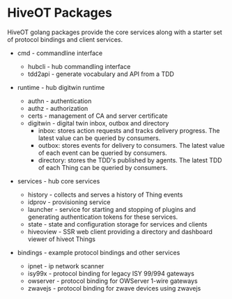 # HiveOT Packages

HiveOT golang packages provide the core services along with a starter set of protocol bindings and client services.

* cmd - commandline interface
    * hubcli - hub commandling interface
    * tdd2api - generate vocabulary and API from a TDD

* runtime - hub digitwin runtime
	* authn - authentication
	* authz - authorization
	* certs - management of CA and server certificate
	* digitwin - digital twin inbox, outbox and directory
      * inbox: stores action requests and tracks delivery progress. The latest value can be queried by consumers.
      * outbox: stores events for delivery to consumers. The latest value of each event can be queried by consumers.
      * directory: stores the TDD's published by agents. The latest TDD of each Thing can be queried by consumers. 
  
* services - hub core services
	* history - collects and serves a history of Thing events
	* idprov - provisioning service
	* launcher - service for starting and stopping of plugins and generating authentication tokens for these services.
	* state - state and configuration storage for services and clients
	* hiveoview - SSR web client providing a directory and dashboard viewer of hiveot Things
  
* bindings - example protocol bindings and other services
	* ipnet - ip network scanner
	* isy99x - protocol binding for legacy ISY 99/994 gateways
	* owserver - protocol binding for OWServer 1-wire gateways
	* zwavejs - protocol binding for zwave devices using zwavejs
